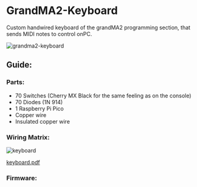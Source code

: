 # GrandMA2-Keyboard
Custom handwired keyboard of the grandMA2 programming section, that sends MIDI notes to control onPC.

![grandma2-keyboard](https://user-images.githubusercontent.com/80170229/210251196-0c96b4aa-1008-4bc5-b2f8-234fe1ce431a.jpg)


## Guide:
### Parts:
* 70 Switches (Cherry MX Black for the same feeling as on the console)
* 70 Diodes (1N 914)
* 1 Raspberry Pi Pico
* Copper wire
* Insulated copper wire

### Wiring Matrix:
![keyboard](https://user-images.githubusercontent.com/80170229/210251995-ce025866-0632-42f6-a9ac-d74b289f22e6.svg)

[keyboard.pdf](https://github.com/hartmann-jonas/GrandMA2-Keyboard/files/10332369/keyboard.pdf)

### Firmware:
